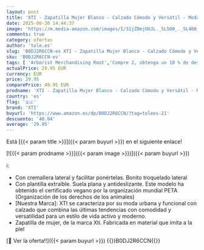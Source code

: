 ```yaml
---
layout: post
title: 'XTI - Zapatilla Mujer Blanco - Calzado Cómodo y Versátil - Moda Casual - Modelo 14362403  Talla 39 '
date: 2025-06-30 14:44:37
image: 'https://m.media-amazon.com/images/I/31jZDmjOUJL._SL500_._SL400_.jpg'
comments: true
category: ofertas
author: 'tole.es'
slug: 'B0DJ2R6CCN-es XTI - Zapatilla Mujer Blanco - Calzado Cómodo y Versátil -...'
sku: 'B0DJ2R6CCN-es'
tags: [ 'Arborist Merchandising Root','Compre 2, obtenga un 10 % de descuento','Compre 2, obtenga un 10 % de descuento_Shoes 1','Moda','Moda Mujer','Self Service','Special Features Stores','Top brands','Zapatillas casual para mujer','Zapatillas deportivas y de moda para mujer','Zapatos para mujer','c8538d25-3af9-48d3-aeff-5f3ce5572a36_0','c8538d25-3af9-48d3-aeff-5f3ce5572a36_1701','c8538d25-3af9-48d3-aeff-5f3ce5572a36_3901','c8538d25-3af9-48d3-aeff-5f3ce5572a36_5001','top brands_shoes','xti','zapatilla','🇪🇸', ]
actualPrice: 29.95 EUR
currency: EUR
price: 29.95
comparePrice: 49.95 EUR
prodname: 'XTI - Zapatilla Mujer Blanco - Calzado Cómodo y Versátil - Moda Casual - Modelo 14362403  Talla 39 '
country: 'es'
flag: '🇪🇸'
brand: 'XTI'
buyurl: 'https://www.amazon.es/dp/B0DJ2R6CCN/?tag=tolees-21'
descuento: '40.04'
average: '29.95'
---
```


Está [{{< param title >}}]({{< param buyurl >}}) en el siguiente enlace!

[![{{< param prodname >}}]({{< param image >}})]({{< param buyurl >}})

ℹ️:

- Con cremallera lateral y facilitar ponértelas. Bonito troquelado lateral
- Con plantilla extraíble. Suela plana y antideslizante. Este modelo ha obtenido el certificado vegano por la organización mundial PETA (Organización de los derechos de los animales)
- [Nuestra Marca]: XTI se caracteriza por su moda urbana y funcional con calzado que combina las últimas tendencias con comodidad y versatilidad para un estilo de vida activo y moderno.
- Zapatilla de mujer, de la marca Xti. Fabricada en material que imita a la piel

[🛒 Ver la oferta!!]({{< param buyurl >}})
{{<world>}}B0DJ2R6CCN{{</world>}}
